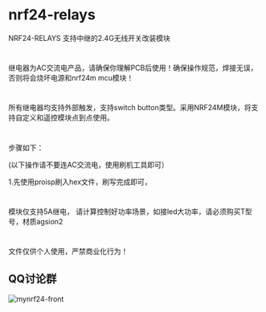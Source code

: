 # nrf24-relays
NRF24-RELAYS 支持中继的2.4G无线开关改装模块

#
继电器为AC交流电产品，请确保你理解PCB后使用！确保操作规范，焊接无误，否则将会烧坏电源和nrf24m mcu模块！
#
所有继电器均支持外部触发，支持switch button类型。采用NRF24M模块，将支持自定义和遥控模块点到点使用。

#


步骤如下：

(以下操作请不要连AC交流电，使用刷机工具即可）

1.先使用proisp刷入hex文件，刷写完成即可，


#
模块仅支持5A继电， 请计算控制好功率场景，如接led大功率，请必须购买T型号，材质agsion2



#
文件仅供个人使用，严禁商业化行为！


## QQ讨论群

![mynrf24-front](https://github.com/huexpub/MYNRF24/blob/master/doc/Mysenso-QQ.png)
